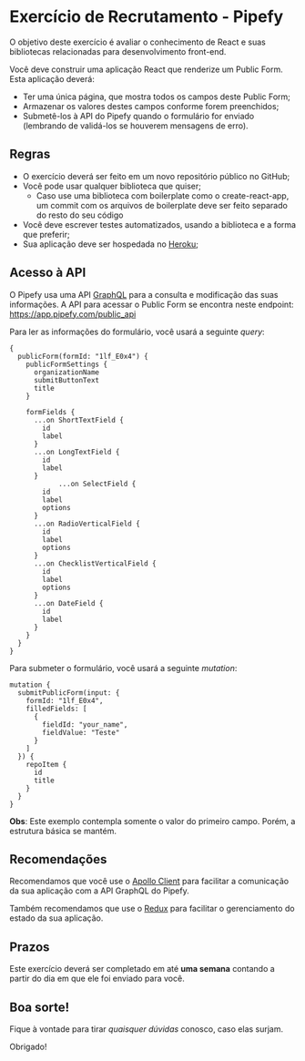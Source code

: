 # Exercício de Recrutamento - Pipefy

O objetivo deste exercício é avaliar o conhecimento de React e suas bibliotecas relacionadas para desenvolvimento front-end.

Você deve construir uma aplicação React que renderize um Public Form. Esta aplicação deverá:

* Ter uma única página, que mostra todos os campos deste Public Form;
* Armazenar os valores destes campos conforme forem preenchidos;
* Submetê-los à API do Pipefy quando o formulário for enviado (lembrando de validá-los se houverem mensagens de erro).

## Regras

* O exercício deverá ser feito em um novo repositório público no GitHub;
* Você pode usar qualquer biblioteca que quiser;
  * Caso use uma biblioteca com boilerplate como o create-react-app, um commit com os arquivos de boilerplate deve ser feito separado do resto do seu código
* Você deve escrever testes automatizados, usando a biblioteca e a forma que preferir;
* Sua aplicação deve ser hospedada no [Heroku](https://dashboard.heroku.com/);

## Acesso à API

O Pipefy usa uma API [GraphQL](http://graphql.org/learn/) para a consulta e modificação das suas informações. A API para acessar o Public Form se encontra neste endpoint: https://app.pipefy.com/public_api

Para ler as informações do formulário, você usará a seguinte _query_:

```
{
  publicForm(formId: "1lf_E0x4") {
    publicFormSettings {
      organizationName
      submitButtonText
      title
    }

    formFields {
      ...on ShortTextField {
      	id
        label
      }
      ...on LongTextField {
        id
        label
      }
			...on SelectField {
        id
        label
        options
      }
      ...on RadioVerticalField {
        id
        label
        options
      }
      ...on ChecklistVerticalField {
        id
        label
        options
      }
      ...on DateField {
        id
        label
      }
    }
  }
}
```

Para submeter o formulário, você usará a seguinte _mutation_:

```
mutation {
  submitPublicForm(input: {
    formId: "1lf_E0x4",
    filledFields: [
      {
        fieldId: "your_name",
        fieldValue: "Teste"
      }
    ]
  }) {
    repoItem {
      id
      title
    }
  }
}
```

**Obs**: Este exemplo contempla somente o valor do primeiro campo. Porém, a estrutura básica se mantém.

## Recomendações

Recomendamos que você use o [Apollo Client](https://github.com/apollographql/apollo-client) para facilitar a comunicação da sua aplicação com a API GraphQL do Pipefy.

Também recomendamos que use o [Redux](https://github.com/reactjs/redux) para facilitar o gerenciamento do estado da sua aplicação.

## Prazos

Este exercício deverá ser completado em até **uma semana** contando a partir do dia em que ele foi enviado para você.

## Boa sorte!

Fique à vontade para tirar _quaisquer dúvidas_ conosco, caso elas surjam.

Obrigado!
